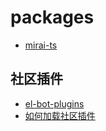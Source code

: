 # packages

- [mirai-ts](https://github.com/YunYouJun/mirai-ts)

## 社区插件

- [el-bot-plugins](https://github.com/ElpsyCN/el-bot-plugins)
- [如何加载社区插件](https://docs.bot.elpsy.cn/js/plugins/#加载社区插件)
